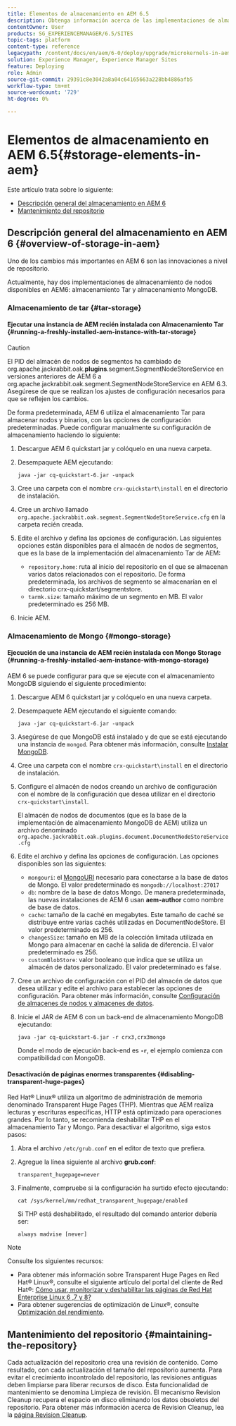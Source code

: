 ```yaml
---
title: Elementos de almacenamiento en AEM 6.5
description: Obtenga información acerca de las implementaciones de almacenamiento de nodos disponibles en AEM 6.5 y cómo mantener el repositorio.
contentOwner: User
products: SG_EXPERIENCEMANAGER/6.5/SITES
topic-tags: platform
content-type: reference
legacypath: /content/docs/en/aem/6-0/deploy/upgrade/microkernels-in-aem-6-0
solution: Experience Manager, Experience Manager Sites
feature: Deploying
role: Admin
source-git-commit: 29391c8e3042a8a04c64165663a228bb4886afb5
workflow-type: tm+mt
source-wordcount: '729'
ht-degree: 0%

---
```


# Elementos de almacenamiento en AEM 6.5{#storage-elements-in-aem}

Este artículo trata sobre lo siguiente:

* [Descripción general del almacenamiento en AEM 6](/help/sites-deploying/storage-elements-in-aem-6.md#overview-of-storage-in-aem)
* [Mantenimiento del repositorio](/help/sites-deploying/storage-elements-in-aem-6.md#maintaining-the-repository)

## Descripción general del almacenamiento en AEM 6 {#overview-of-storage-in-aem}

Uno de los cambios más importantes en AEM 6 son las innovaciones a nivel de repositorio.

Actualmente, hay dos implementaciones de almacenamiento de nodos disponibles en AEM6: almacenamiento Tar y almacenamiento MongoDB.

### Almacenamiento de tar {#tar-storage}

#### Ejecutar una instancia de AEM recién instalada con Almacenamiento Tar {#running-a-freshly-installed-aem-instance-with-tar-storage}

>[!CAUTION]
>
>El PID del almacén de nodos de segmentos ha cambiado de org.apache.jackrabbit.oak.**plugins**.segment.SegmentNodeStoreService en versiones anteriores de AEM 6 a org.apache.jackrabbit.oak.segment.SegmentNodeStoreService en AEM 6.3. Asegúrese de que se realizan los ajustes de configuración necesarios para que se reflejen los cambios.

De forma predeterminada, AEM 6 utiliza el almacenamiento Tar para almacenar nodos y binarios, con las opciones de configuración predeterminadas. Puede configurar manualmente su configuración de almacenamiento haciendo lo siguiente:

1. Descargue AEM 6 quickstart jar y colóquelo en una nueva carpeta.
1. Desempaquete AEM ejecutando:

   `java -jar cq-quickstart-6.jar -unpack`

1. Cree una carpeta con el nombre `crx-quickstart\install` en el directorio de instalación.

1. Cree un archivo llamado `org.apache.jackrabbit.oak.segment.SegmentNodeStoreService.cfg` en la carpeta recién creada.

1. Edite el archivo y defina las opciones de configuración. Las siguientes opciones están disponibles para el almacén de nodos de segmentos, que es la base de la implementación del almacenamiento Tar de AEM:

   * `repository.home`: ruta al inicio del repositorio en el que se almacenan varios datos relacionados con el repositorio. De forma predeterminada, los archivos de segmento se almacenarían en el directorio crx-quickstart/segmentstore.
   * `tarmk.size`: tamaño máximo de un segmento en MB. El valor predeterminado es 256 MB.

1. Inicie AEM.

### Almacenamiento de Mongo {#mongo-storage}

#### Ejecución de una instancia de AEM recién instalada con Mongo Storage {#running-a-freshly-installed-aem-instance-with-mongo-storage}

AEM 6 se puede configurar para que se ejecute con el almacenamiento MongoDB siguiendo el siguiente procedimiento:

1. Descargue AEM 6 quickstart jar y colóquelo en una nueva carpeta.
1. Desempaquete AEM ejecutando el siguiente comando:

   `java -jar cq-quickstart-6.jar -unpack`

1. Asegúrese de que MongoDB está instalado y de que se está ejecutando una instancia de `mongod`. Para obtener más información, consulte [Instalar MongoDB](https://docs.mongodb.org/manual/installation/).
1. Cree una carpeta con el nombre `crx-quickstart\install` en el directorio de instalación.
1. Configure el almacén de nodos creando un archivo de configuración con el nombre de la configuración que desea utilizar en el directorio `crx-quickstart\install`.

   El almacén de nodos de documentos (que es la base de la implementación de almacenamiento MongoDB de AEM) utiliza un archivo denominado `org.apache.jackrabbit.oak.plugins.document.DocumentNodeStoreService.cfg`

1. Edite el archivo y defina las opciones de configuración. Las opciones disponibles son las siguientes:

   * `mongouri`: el [MongoURI](https://docs.mongodb.org/manual/reference/connection-string/) necesario para conectarse a la base de datos de Mongo. El valor predeterminado es `mongodb://localhost:27017`
   * `db`: nombre de la base de datos Mongo. De manera predeterminada, las nuevas instalaciones de AEM 6 usan **aem-author** como nombre de base de datos.
   * `cache`: tamaño de la caché en megabytes. Este tamaño de caché se distribuye entre varias cachés utilizadas en DocumentNodeStore. El valor predeterminado es 256.
   * `changesSize`: tamaño en MB de la colección limitada utilizada en Mongo para almacenar en caché la salida de diferencia. El valor predeterminado es 256.
   * `customBlobStore`: valor booleano que indica que se utiliza un almacén de datos personalizado. El valor predeterminado es false.

1. Cree un archivo de configuración con el PID del almacén de datos que desea utilizar y edite el archivo para establecer las opciones de configuración. Para obtener más información, consulte [Configuración de almacenes de nodos y almacenes de datos](/help/sites-deploying/data-store-config.md).

1. Inicie el JAR de AEM 6 con un back-end de almacenamiento MongoDB ejecutando:

   ```shell
   java -jar cq-quickstart-6.jar -r crx3,crx3mongo
   ```

   Donde el modo de ejecución back-end es **`-r`**, el ejemplo comienza con compatibilidad con MongoDB.

#### Desactivación de páginas enormes transparentes {#disabling-transparent-huge-pages}

Red Hat® Linux® utiliza un algoritmo de administración de memoria denominado Transparent Huge Pages (THP). Mientras que AEM realiza lecturas y escrituras específicas, HTTP está optimizado para operaciones grandes. Por lo tanto, se recomienda deshabilitar THP en el almacenamiento Tar y Mongo. Para desactivar el algoritmo, siga estos pasos:

1. Abra el archivo `/etc/grub.conf` en el editor de texto que prefiera.
1. Agregue la línea siguiente al archivo **grub.conf**:

   ```
   transparent_hugepage=never
   ```

1. Finalmente, compruebe si la configuración ha surtido efecto ejecutando:

   ```
   cat /sys/kernel/mm/redhat_transparent_hugepage/enabled
   ```

   Si THP está deshabilitado, el resultado del comando anterior debería ser:

   ```
   always madvise [never]
   ```

>[!NOTE]
>
>Consulte los siguientes recursos:
>
>* Para obtener más información sobre Transparent Huge Pages en Red Hat® Linux®, consulte el siguiente artículo del portal del cliente de Red Hat®: [Cómo usar, monitorizar y deshabilitar las páginas de Red Hat Enterprise Linux 6 ,7 y 8?](https://access.redhat.com/solutions/46111)
>* Para obtener sugerencias de optimización de Linux®, consulte [Optimización del rendimiento](/help/sites-deploying/configuring-performance.md).
>

## Mantenimiento del repositorio {#maintaining-the-repository}

Cada actualización del repositorio crea una revisión de contenido. Como resultado, con cada actualización el tamaño del repositorio aumenta. Para evitar el crecimiento incontrolado del repositorio, las revisiones antiguas deben limpiarse para liberar recursos de disco. Esta funcionalidad de mantenimiento se denomina Limpieza de revisión. El mecanismo Revision Cleanup recupera el espacio en disco eliminando los datos obsoletos del repositorio. Para obtener más información acerca de Revision Cleanup, lea la [página Revision Cleanup](/help/sites-deploying/revision-cleanup.md).
